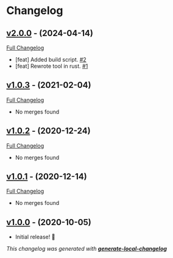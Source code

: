 # Changelog

## [v2.0.0](https://github.com/neogeek/generate-local-changelog/tree/v2.0.0) - (2024-04-14)

[Full Changelog](https://github.com/neogeek/generate-local-changelog/compare/v1.0.3...v2.0.0)

- [feat] Added build script. [#2](https://github.com/neogeek/generate-local-changelog/pull/2)
- [feat] Rewrote tool in rust. [#1](https://github.com/neogeek/generate-local-changelog/pull/1)

## [v1.0.3](https://github.com/neogeek/generate-local-changelog/tree/v1.0.3) - (2021-02-04)

[Full Changelog](https://github.com/neogeek/generate-local-changelog/compare/v1.0.2...v1.0.3)

- No merges found

## [v1.0.2](https://github.com/neogeek/generate-local-changelog/tree/v1.0.2) - (2020-12-24)

[Full Changelog](https://github.com/neogeek/generate-local-changelog/compare/v1.0.1...v1.0.2)

- No merges found

## [v1.0.1](https://github.com/neogeek/generate-local-changelog/tree/v1.0.1) - (2020-12-14)

[Full Changelog](https://github.com/neogeek/generate-local-changelog/compare/v1.0.0...v1.0.1)

- No merges found

## [v1.0.0](https://github.com/neogeek/generate-local-changelog/tree/v1.0.0) - (2020-10-05)

- Initial release! 🎉

_This changelog was generated with **[generate-local-changelog](https://github.com/neogeek/generate-local-changelog)**_
